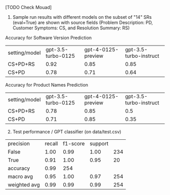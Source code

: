 [TODO Check Mouad]

1. Sample run results with different models on the subset of "14" SRs (eval=True) are shown with source fields
 (Problem Description: PD, Customer Symptoms: CS, and Resolution Summary: RS)

<table>
<tr> Accuracy for Software Version Prediction </tr>
<tr>
<td>setting/model</td>
<td>gpt-3.5-turbo-0125</td>
<td>gpt-4-0125-preview</td>
<td>gpt-3.5-turbo-instruct</td>
</tr>
<tr>
<td>CS+PD+RS</td>
<td>0.92</td>
<td>0.85</td>
<td>0.85</td>
</tr>
<tr>
<td>CS+PD</td>
<td>0.78</td>
<td>0.71</td>
<td>0.64</td>
</tr>
</table>


<table>
<tr> Accuracy for Product Names Prediction </tr>
<tr>
<td>setting/model</td>
<td>gpt-3.5-turbo-0125</td>
<td>gpt-4-0125-preview</td>
<td>gpt-3.5-turbo-instruct</td>
</tr>
<tr>
<td>CS+PD+RS</td>
<td>0.78</td>
<td>0.85</td>
<td>0.5</td>
</tr>
<tr>
<td>CS+PD</td>
<td>0.71</td>
<td>0.85</td>
<td>0.35</td>
</tr>
</table>






2. Test performance / GPT classifier (on data/test.csv)
<table>
<tr> <td>     precision</td>    <td>recall</td> <td> f1-score</td>   <td>support </td></tr>

<tr><td>       False</td>    <td>   1.00  </td>  <td>  0.99  </td>   <td> 1.00   </td>   <td> 234</td></tr>
<tr><td>        True</td>    <td>   0.91  </td>   <td> 1.00  </td>  <td>  0.95  </td>   <td>   20</td></tr>

<tr><td>    accuracy </td>                 <td>         0.99  </td>   <td>  254</td></tr>
   
<tr><td>   macro avg</td>    <td>   0.95 </td>   <td>  1.00 </td>    <td> 0.97 </td>   <td>   254</td></tr>
   
<tr><td>weighted avg </td>   <td>   0.99  </td>   <td> 0.99 </td>  <td>   0.99</td>     <td>  254</td></tr>

</table>



